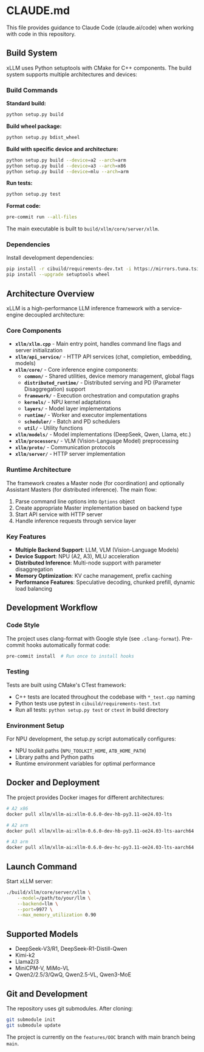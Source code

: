 # CLAUDE.md

This file provides guidance to Claude Code (claude.ai/code) when working with code in this repository.

## Build System

xLLM uses Python setuptools with CMake for C++ components. The build system supports multiple architectures and devices:

### Build Commands

**Standard build:**
```bash
python setup.py build
```

**Build wheel package:**
```bash
python setup.py bdist_wheel
```

**Build with specific device and architecture:**
```bash
python setup.py build --device=a2 --arch=arm
python setup.py build --device=a3 --arch=x86
python setup.py build --device=mlu --arch=arm
```

**Run tests:**
```bash
python setup.py test
```

**Format code:**
```bash
pre-commit run --all-files
```

The main executable is built to `build/xllm/core/server/xllm`.

### Dependencies

Install development dependencies:
```bash
pip install -r cibuild/requirements-dev.txt -i https://mirrors.tuna.tsinghua.edu.cn/pypi/web/simple
pip install --upgrade setuptools wheel
```

## Architecture Overview

xLLM is a high-performance LLM inference framework with a service-engine decoupled architecture:

### Core Components

- **`xllm/xllm.cpp`** - Main entry point, handles command line flags and server initialization
- **`xllm/api_service/`** - HTTP API services (chat, completion, embedding, models)
- **`xllm/core/`** - Core inference engine components:
  - **`common/`** - Shared utilities, device memory management, global flags
  - **`distributed_runtime/`** - Distributed serving and PD (Parameter Disaggregation) support
  - **`framework/`** - Execution orchestration and computation graphs
  - **`kernels/`** - NPU kernel adaptations
  - **`layers/`** - Model layer implementations
  - **`runtime/`** - Worker and executor implementations
  - **`scheduler/`** - Batch and PD schedulers
  - **`util/`** - Utility functions
- **`xllm/models/`** - Model implementations (DeepSeek, Qwen, Llama, etc.)
- **`xllm/processors/`** - VLM (Vision-Language Model) preprocessing
- **`xllm/proto/`** - Communication protocols
- **`xllm/server/`** - HTTP server implementation

### Runtime Architecture

The framework creates a Master node (for coordination) and optionally Assistant Masters (for distributed inference). The main flow:

1. Parse command line options into `Options` object
2. Create appropriate Master implementation based on backend type
3. Start API service with HTTP server
4. Handle inference requests through service layer

### Key Features

- **Multiple Backend Support**: LLM, VLM (Vision-Language Models)
- **Device Support**: NPU (A2, A3), MLU acceleration
- **Distributed Inference**: Multi-node support with parameter disaggregation
- **Memory Optimization**: KV cache management, prefix caching
- **Performance Features**: Speculative decoding, chunked prefill, dynamic load balancing

## Development Workflow

### Code Style

The project uses clang-format with Google style (see `.clang-format`). Pre-commit hooks automatically format code:

```bash
pre-commit install  # Run once to install hooks
```

### Testing

Tests are built using CMake's CTest framework:

- C++ tests are located throughout the codebase with `*_test.cpp` naming
- Python tests use pytest in `cibuild/requirements-test.txt`
- Run all tests: `python setup.py test` or `ctest` in build directory

### Environment Setup

For NPU development, the setup.py script automatically configures:
- NPU toolkit paths (`NPU_TOOLKIT_HOME`, `ATB_HOME_PATH`)
- Library paths and Python paths
- Runtime environment variables for optimal performance

## Docker and Deployment

The project provides Docker images for different architectures:

```bash
# A2 x86
docker pull xllm/xllm-ai:xllm-0.6.0-dev-hb-py3.11-oe24.03-lts

# A2 arm  
docker pull xllm/xllm-ai:xllm-0.6.0-dev-hb-py3.11-oe24.03-lts-aarch64

# A3 arm
docker pull xllm/xllm-ai:xllm-0.6.0-dev-hc-py3.11-oe24.03-lts-aarch64
```

## Launch Command

Start xLLM server:
```bash
./build/xllm/core/server/xllm \
    --model=/path/to/your/llm \
    --backend=llm \
    --port=9977 \
    --max_memory_utilization 0.90
```

## Supported Models

- DeepSeek-V3/R1, DeepSeek-R1-Distill-Qwen
- Kimi-k2
- Llama2/3
- MiniCPM-V, MiMo-VL  
- Qwen2/2.5/3/QwQ, Qwen2.5-VL, Qwen3-MoE

## Git and Development

The repository uses git submodules. After cloning:
```bash
git submodule init
git submodule update
```

The project is currently on the `features/OOC` branch with main branch being `main`.